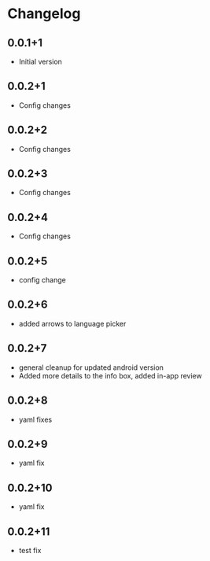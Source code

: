 # Changelog

## 0.0.1+1
- Initial version

## 0.0.2+1
- Config changes

## 0.0.2+2
- Config changes

## 0.0.2+3
- Config changes

## 0.0.2+4
- Config changes

## 0.0.2+5
- config change

## 0.0.2+6
- added arrows to language picker

## 0.0.2+7
- general cleanup for updated android version
- Added more details to the info box, added in-app review

## 0.0.2+8
- yaml fixes

## 0.0.2+9
- yaml fix

## 0.0.2+10
- yaml fix

## 0.0.2+11
- test fix
